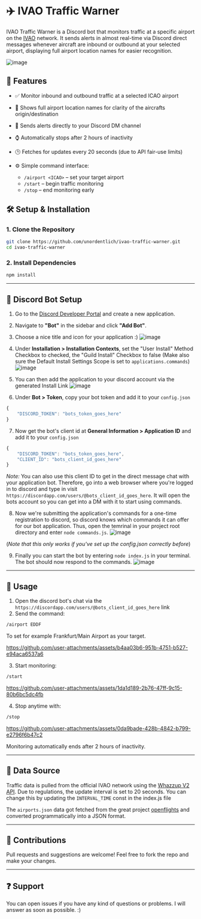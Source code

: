 # ✈️ IVAO Traffic Warner

IVAO Traffic Warner is a Discord bot that monitors traffic at a specific airport on the [IVAO](https://www.ivao.aero/) network. It sends alerts in almost real-time via Discord direct messages whenever aircraft are inbound or outbound at your selected airport, displaying full airport location names for easier recognition.

![image](https://github.com/user-attachments/assets/cdbab0e6-43d7-4ae4-aa1b-f03c539fd92e)


## 🚀 Features

* ✅ Monitor inbound and outbound traffic at a selected ICAO airport
* 📍 Shows full airport location names for clarity of the aircrafts origin/destination
* 📩 Sends alerts directly to your Discord DM channel
* ⌚ Automatically stops after 2 hours of inactivity
* 🕒 Fetches for updates every 20 seconds (due to API fair-use limits)
* ⚙️ Simple command interface:

  * `/airport <ICAO>` – set your target airport
  * `/start` – begin traffic monitoring
  * `/stop` – end monitoring early

## 🛠️ Setup & Installation

### 1. Clone the Repository

```bash
git clone https://github.com/unordentlich/ivao-traffic-warner.git
cd ivao-traffic-warner
```

### 2. Install Dependencies

```bash
npm install
```

---

## 🧹 Discord Bot Setup

1. Go to the [Discord Developer Portal](https://discord.com/developers/applications) and create a new application.
2. Navigate to **"Bot"** in the sidebar and click **"Add Bot"**.
3. Choose a nice title and icon for your application :)
![image](https://github.com/user-attachments/assets/b683b319-7935-4c92-bfef-4f55d3ecf2aa)

4. Under **Installation > Installation Contexts**, set the "User Install" Method Checkbox to checked, the "Guild Install" Checkbox to false (Make also sure the Default Install Settings Scope is set to `applications.commands`) 
![image](https://github.com/user-attachments/assets/7c22bbd1-ef84-4fa7-81a6-2fc8300170f7)


5. You can then add the application to your discord account via the generated Install Link
![image](https://github.com/user-attachments/assets/70147ebe-e244-483c-a000-02b534846d2f)


6. Under **Bot > Token**, copy your bot token and add it to your `config.json`
```js
{
	"DISCORD_TOKEN": "bots_token_goes_here"
}
```

7. Now get the bot's client id at **General Information > Application ID** and add it to your `config.json`
```js
{
	"DISCORD_TOKEN": "bots_token_goes_here",
	"CLIENT_ID": "bots_client_id_goes_here"
}
```
*Note:* You can also use this client ID to get in the direct message chat with your application bot. Therefore, go into a web browser where you're logged in to discord and type in visit `https://discordapp.com/users/@bots_client_id_goes_here`. It will open the bots account so you can get into a DM with it to start using commands.

8. Now we're submitting the application's commands for a one-time registration to discord, so discord knows which commands it can offer for our bot application. Thus, open the temrinal in your project root directory and enter `node commands.js`.
![image](https://github.com/user-attachments/assets/acb5786e-6b6a-4c0c-93e0-ea5243473889) 

(*Note that this only works if you've set up the config.json correctly before*)

9. Finally you can start the bot by entering `node index.js` in your terminal. The bot should now respond to the commands.
![image](https://github.com/user-attachments/assets/9071d0a0-7e80-4bdf-a7b4-983d458f793c)


---

## 🧽 Usage

1. Open the discord bot's chat via the `https://discordapp.com/users/@bots_client_id_goes_here` link
2. Send the command:

```bash
/airport EDDF
```

To set for example Frankfurt/Main Airport as your target.

https://github.com/user-attachments/assets/b4aa03b6-951b-4751-b527-e94aca6537a6




3. Start monitoring:

```bash
/start
```

https://github.com/user-attachments/assets/1da1d189-2b76-47ff-9c15-80b6bc5dc4fb



4. Stop anytime with:

```bash
/stop
```

https://github.com/user-attachments/assets/0da9bade-428b-4842-b799-e2796f6b47c2


Monitoring automatically ends after 2 hours of inactivity.

---

## 📡 Data Source

Traffic data is pulled from the official IVAO network using the [Whazzup V2 API](https://wiki.ivao.aero/en/home/devops/api/whazuup/how-to-retrieve-v2). Due to regulations, the update interval is set to 20 seconds. You can change this by updating the `INTERVAL_TIME` const in the index.js file

The `airports.json` data got fetched from the great project [openflights](https://github.com/jpatokal/openflights/blob/master/data/airports.dat) and converted programmatically into a JSON format.

---

## 🤝 Contributions

Pull requests and suggestions are welcome! Feel free to fork the repo and make your changes.

---

## ❓ Support
You can open issues if you have any kind of questions or problems. I will answer as soon as possible. :)
